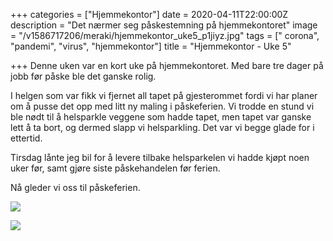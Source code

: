 +++
categories = ["Hjemmekontor"]
date = 2020-04-11T22:00:00Z
description = "Det nærmer seg påskestemning på hjemmekontoret"
image = "/v1586717206/meraki/hjemmekontor_uke5_p1jiyz.jpg"
tags = [" corona", "pandemi", "virus", "hjemmekontor"]
title = "Hjemmekontor - Uke 5"

+++
Denne uken var en kort uke på hjemmekontoret. Med bare tre dager på jobb før påske ble det ganske rolig.

I helgen som var fikk vi fjernet all tapet på gjesterommet fordi vi har planer om å pusse det opp med litt ny maling i påskeferien. Vi trodde en stund vi ble nødt til å helsparkle veggene som hadde tapet, men tapet var ganske lett å ta bort, og dermed slapp vi helsparkling. Det var vi begge glade for i ettertid.

Tirsdag lånte jeg bil for å levere tilbake helsparkelen vi hadde kjøpt noen uker før, samt gjøre siste påskehandelen før ferien.

Nå gleder vi oss til påskeferien.

![](https://res.cloudinary.com/meraki-images/image/upload/w_650,f_auto,q_auto/v1586717414/meraki/IMG_0051_y5dwv7.jpg)

![](https://res.cloudinary.com/meraki-images/image/upload/w_650,f_auto,q_auto/v1586717525/meraki/IMG_0052_yfd9n4.jpg)